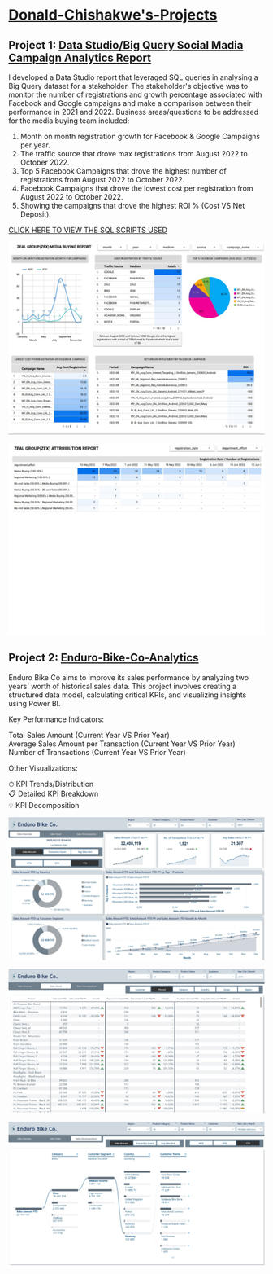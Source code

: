 # [Donald-Chishakwe's-Projects](https://github.com/dchishakwe?tab=repositories)

## Project 1: [Data Studio/Big Query Social Madia Campaign Analytics Report](https://github.com/dchishakwe/Social-Media-Campaign-Analytics-Report)

I developed a Data Studio report that leveraged SQL queries in analysing a Big Query dataset for a stakeholder. The stakeholder's objective was to monitor the number of registrations and growth percentage associated with Facebook and Google campaigns and make a comparison between their performance in 2021 and 2022. Business areas/questions to be addressed for the media buying team included:

1. Month on month registration growth for Facebook & Google Campaigns per year.
2. The traffic source that drove max registrations from August 2022 to October 2022. 
3. Top 5 Facebook Campaigns that drove the highest number of registrations from August 2022 to October 2022.
4. Facebook Campaigns that drove the lowest cost per registration from August 2022 to October 2022.
5. Showing the campaigns that drove the highest ROI % (Cost VS Net Deposit).

[CLICK HERE TO VIEW THE SQL SCRIPTS USED](https://github.com/dchishakwe/Social-Media-Campaign-Analytics-Report/tree/main/SQL%20Queries)

![ZEAL PROJECT DASHBOARD](Images/ZEALPROJECTDASHBOARDPAGE1.jpg)

![ZEAL PROJECT DASHBOARD 2](Images/ZEALPROJECTDASHBOARDPAGE2.jpg)

## Project 2: [Enduro-Bike-Co-Analytics](https://github.com/dchishakwe/Enduro-Bike-Co-Analytics)

Enduro Bike Co aims to improve its sales performance by analyzing two years' worth of historical sales data. This project involves creating a structured data model, calculating critical KPIs, and visualizing insights using Power BI.

Key Performance Indicators:

Total Sales Amount (Current Year VS Prior Year)  
Average Sales Amount per Transaction (Current Year VS Prior Year)  
Number of Transactions (Current Year VS Prior Year)    

Other Visualizations:

⏱  KPI Trends/Distribution    
📋 Detailed KPI Breakdown    
💡 KPI Decomposition  

![Enduro-Bike-Co-Analytics](https://github.com/dchishakwe/Enduro-Bike-Co-Analytics/blob/main/Enduro%20Bike%20Co%20Overview%20Page.jpg)

![Enduro-Bike-Co-Analytics](https://github.com/dchishakwe/Enduro-Bike-Co-Analytics/blob/main/Enduro%20Bike%20Co%20Detail%20Page.jpg)

![Enduro-Bike-Co-Analytics](https://github.com/dchishakwe/Enduro-Bike-Co-Analytics/blob/main/Enduro%20Bike%20Co%20Decomposition.jpg)

